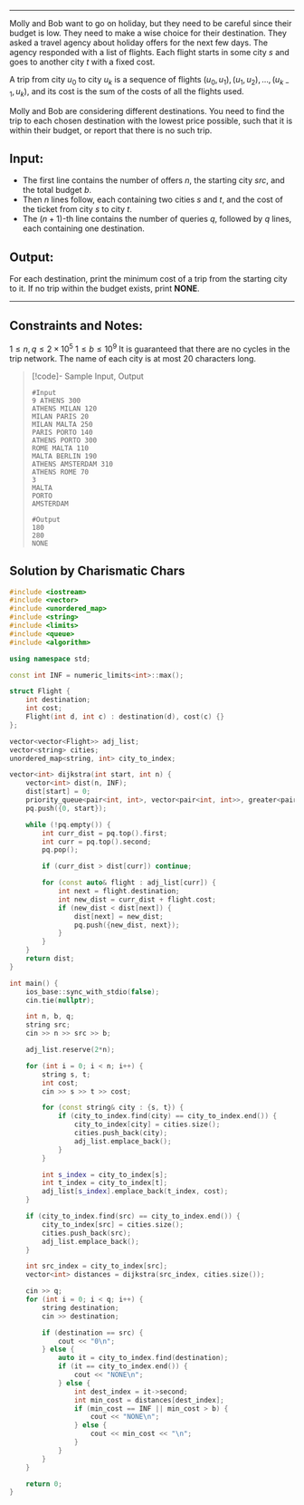 
---
Molly and Bob want to go on holiday, but they need to be careful since their budget is low. They need to make a wise choice for their destination. They asked a travel agency about holiday offers for the next few days. The agency responded with a list of flights. Each flight starts in some city $s$ and goes to another city $t$ with a fixed cost.

A trip from city $u_0$ to city $u_k$ is a sequence of flights $(u_0, u_1), (u_1, u_2), \ldots, (u_{k-1}, u_k)$, and its cost is the sum of the costs of all the flights used.

Molly and Bob are considering different destinations. You need to find the trip to each chosen destination with the lowest price possible, such that it is within their budget, or report that there is no such trip.


## Input:

- The first line contains the number of offers $n$, the starting city $src$, and the total budget $b$.
- Then $n$ lines follow, each containing two cities $s$ and $t$, and the cost of the ticket from city $s$ to city $t$.
- The $(n + 1)$-th line contains the number of queries $q$, followed by $q$ lines, each containing one destination.

## Output:

For each destination, print the minimum cost of a trip from the starting city to it. If no trip within the budget exists, print **NONE**.

---

## Constraints and Notes:

$1 \leq n, q \leq 2 \times 10^5$
$1 \leq b \leq 10^9$
It is guaranteed that there are no cycles in the trip network.
The name of each city is at most 20 characters long.

> [!code]- Sample Input, Output
> ```
> #Input
> 9 ATHENS 300
> ATHENS MILAN 120
> MILAN PARIS 20
> MILAN MALTA 250
> PARIS PORTO 140
> ATHENS PORTO 300
> ROME MALTA 110
> MALTA BERLIN 190
> ATHENS AMSTERDAM 310
> ATHENS ROME 70
> 3
> MALTA
> PORTO
> AMSTERDAM
> 
> #Output
> 180
> 280
> NONE
> ```

## Solution by **Charismatic Chars**
```cpp
#include <iostream>
#include <vector>
#include <unordered_map>
#include <string>
#include <limits>
#include <queue>
#include <algorithm>

using namespace std;

const int INF = numeric_limits<int>::max();

struct Flight {
    int destination;
    int cost;
    Flight(int d, int c) : destination(d), cost(c) {}
};

vector<vector<Flight>> adj_list;
vector<string> cities;
unordered_map<string, int> city_to_index;

vector<int> dijkstra(int start, int n) {
    vector<int> dist(n, INF);
    dist[start] = 0;
    priority_queue<pair<int, int>, vector<pair<int, int>>, greater<pair<int, int>>> pq;
    pq.push({0, start});

    while (!pq.empty()) {
        int curr_dist = pq.top().first;
        int curr = pq.top().second;
        pq.pop();

        if (curr_dist > dist[curr]) continue;

        for (const auto& flight : adj_list[curr]) {
            int next = flight.destination;
            int new_dist = curr_dist + flight.cost;
            if (new_dist < dist[next]) {
                dist[next] = new_dist;
                pq.push({new_dist, next});
            }
        }
    }
    return dist;
}

int main() {
    ios_base::sync_with_stdio(false);
    cin.tie(nullptr);

    int n, b, q;
    string src;
    cin >> n >> src >> b;

    adj_list.reserve(2*n);

    for (int i = 0; i < n; i++) {
        string s, t;
        int cost;
        cin >> s >> t >> cost;

        for (const string& city : {s, t}) {
            if (city_to_index.find(city) == city_to_index.end()) {
                city_to_index[city] = cities.size();
                cities.push_back(city);
                adj_list.emplace_back();
            }
        }

        int s_index = city_to_index[s];
        int t_index = city_to_index[t];
        adj_list[s_index].emplace_back(t_index, cost);
    }

    if (city_to_index.find(src) == city_to_index.end()) {
        city_to_index[src] = cities.size();
        cities.push_back(src);
        adj_list.emplace_back();
    }

    int src_index = city_to_index[src];
    vector<int> distances = dijkstra(src_index, cities.size());

    cin >> q;
    for (int i = 0; i < q; i++) {
        string destination;
        cin >> destination;

        if (destination == src) {
            cout << "0\n";
        } else {
            auto it = city_to_index.find(destination);
            if (it == city_to_index.end()) {
                cout << "NONE\n";
            } else {
                int dest_index = it->second;
                int min_cost = distances[dest_index];
                if (min_cost == INF || min_cost > b) {
                    cout << "NONE\n";
                } else {
                    cout << min_cost << "\n";
                }
            }
        }
    }

    return 0;
}
```